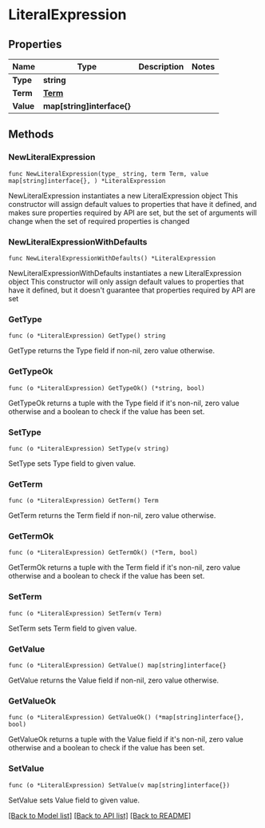 # LiteralExpression

## Properties

Name | Type | Description | Notes
------------ | ------------- | ------------- | -------------
**Type** | **string** |  | 
**Term** | [**Term**](Term.md) |  | 
**Value** | **map[string]interface{}** |  | 

## Methods

### NewLiteralExpression

`func NewLiteralExpression(type_ string, term Term, value map[string]interface{}, ) *LiteralExpression`

NewLiteralExpression instantiates a new LiteralExpression object
This constructor will assign default values to properties that have it defined,
and makes sure properties required by API are set, but the set of arguments
will change when the set of required properties is changed

### NewLiteralExpressionWithDefaults

`func NewLiteralExpressionWithDefaults() *LiteralExpression`

NewLiteralExpressionWithDefaults instantiates a new LiteralExpression object
This constructor will only assign default values to properties that have it defined,
but it doesn't guarantee that properties required by API are set

### GetType

`func (o *LiteralExpression) GetType() string`

GetType returns the Type field if non-nil, zero value otherwise.

### GetTypeOk

`func (o *LiteralExpression) GetTypeOk() (*string, bool)`

GetTypeOk returns a tuple with the Type field if it's non-nil, zero value otherwise
and a boolean to check if the value has been set.

### SetType

`func (o *LiteralExpression) SetType(v string)`

SetType sets Type field to given value.


### GetTerm

`func (o *LiteralExpression) GetTerm() Term`

GetTerm returns the Term field if non-nil, zero value otherwise.

### GetTermOk

`func (o *LiteralExpression) GetTermOk() (*Term, bool)`

GetTermOk returns a tuple with the Term field if it's non-nil, zero value otherwise
and a boolean to check if the value has been set.

### SetTerm

`func (o *LiteralExpression) SetTerm(v Term)`

SetTerm sets Term field to given value.


### GetValue

`func (o *LiteralExpression) GetValue() map[string]interface{}`

GetValue returns the Value field if non-nil, zero value otherwise.

### GetValueOk

`func (o *LiteralExpression) GetValueOk() (*map[string]interface{}, bool)`

GetValueOk returns a tuple with the Value field if it's non-nil, zero value otherwise
and a boolean to check if the value has been set.

### SetValue

`func (o *LiteralExpression) SetValue(v map[string]interface{})`

SetValue sets Value field to given value.



[[Back to Model list]](../README.md#documentation-for-models) [[Back to API list]](../README.md#documentation-for-api-endpoints) [[Back to README]](../README.md)


